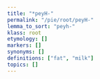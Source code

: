 ```yaml
---
title: "*peyH-"
permalink: "/pie/root/peyH-"
lemma_to_sort: "peyh-"
klass: root
etymology: []
markers: []
synonyms: []
definitions: ["fat", "milk"]
topics: []
---
```

